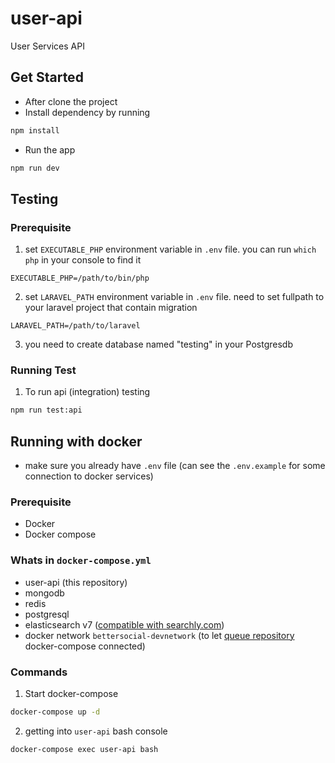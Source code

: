 # user-api
User Services API

## Get Started

- After clone the project
- Install dependency by running
```bash
npm install
```
- Run the app
```bash
npm run dev
```

## Testing

### Prerequisite

1. set `EXECUTABLE_PHP` environment variable in `.env` file. you can run `which php` in your console to find it
```
EXECUTABLE_PHP=/path/to/bin/php
```

2. set `LARAVEL_PATH` environment variable in `.env` file. need to set fullpath to your laravel project that contain migration
```
LARAVEL_PATH=/path/to/laravel
```
3. you need to create database named "testing" in your Postgresdb

### Running Test

1. To run api (integration) testing
```bash
npm run test:api
```

## Running with docker

- make sure you already have `.env` file (can see the `.env.example` for some connection to docker services)

### Prerequisite
- Docker
- Docker compose

### Whats in `docker-compose.yml`
- user-api (this repository)
- mongodb
- redis
- postgresql
- elasticsearch v7 ([compatible with searchly.com](http://www.searchly.com/docs/intro#:~:text=Currently%20available%20we%20are%20supporting%20all%20avalilable%20major%20versions%20of%20Elasticsearch%3B%200.9%2C%201%2C%202%2C%205%2C%206%20and%207))
- docker network `bettersocial-devnetwork` (to let [queue repository](https://github.com/BetterSocial/bettersocial-dev-queue) docker-compose connected)

### Commands
1. Start docker-compose
```bash
docker-compose up -d
```

2. getting into `user-api` bash console
```bash
docker-compose exec user-api bash
```
